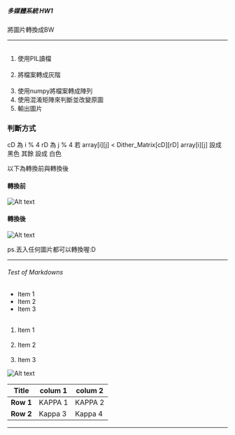 ##### 多媒體系統 HW1 #
將圖片轉換成BW

--------------------------
<ol>
  <li>使用PIL讀檔</li>
  <li>將檔案轉成灰階</li>
  <li>使用numpy將檔案轉成陣列</li>
  <li>使用混淆矩陣來判斷並改變原圖</li>
  <li>輸出圖片</li>
</ol>

### 判斷方式 #
cD 為 i % 4
rD 為 j % 4
若 array[i][j] < Dither_Matrix[cD][rD]
		array[i][j] 設成 黑色
其餘
		設成 白色



以下為轉換前與轉換後

#### 轉換前 #
![Alt text](https://imgur.com/a/ruyIT)

#### 轉換後 #
![Alt text](https://imgur.com/a/ruyIT)


ps.丟入任何圖片都可以轉換喔:D

--------------------------
###### Test of Markdowns #

* Item 1
* Item 2
* Item 3

<ol>
  <li>Item 1</li>
  <li>Item 2</li>
  <li>Item 3</li>
</ol>


![Alt text](http://image.boomsbeat.com/data/images/full/209/jobs-jpg.jpg)

|Title|colum 1 | colum 2|
|-----|--------|--------|
|__Row 1__|KAPPA 1 | KAPPA 2|
|__Row 2__|Kappa 3 | Kappa 4|


-----------------------------------


